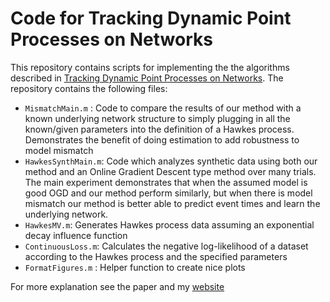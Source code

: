 # Code for Tracking Dynamic Point Processes on Networks
This repository contains scripts for implementing the the algorithms described in [Tracking Dynamic Point Processes on Networks](http://ieeexplore.ieee.org/xpls/abs_all.jsp?arnumber=7469837). The repository contains the following files:

* `MismatchMain.m` : Code to compare the results of our method with a known underlying network structure to simply plugging in all the 
known/given parameters into the definition of a Hawkes process. Demonstrates the benefit of doing estimation to add robustness to model 
mismatch
* `HawkesSynthMain.m`: Code which analyzes synthetic data using both our method and an Online Gradient Descent type method over many trials. 
The main experiment demonstrates that when the assumed model is good OGD and our method perform similarly, but when there is model mismatch
our method is better able to predict event times and learn the underlying network.
* `HawkesMV.m`: Generates Hawkes process data assuming an exponential decay influence function
* `ContinuousLoss.m`: Calculates the negative log-likelihood of a dataset according to the Hawkes process and the specified parameters
* `FormatFigures.m` : Helper function to create nice plots

For more explanation see the paper and my [website](erichall87.github.io)




